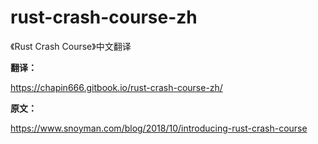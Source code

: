 # rust-crash-course-zh
《Rust Crash Course》中文翻译

**翻译：**
 
https://chapin666.gitbook.io/rust-crash-course-zh/
 
 **原文：**
 
 https://www.snoyman.com/blog/2018/10/introducing-rust-crash-course
 
